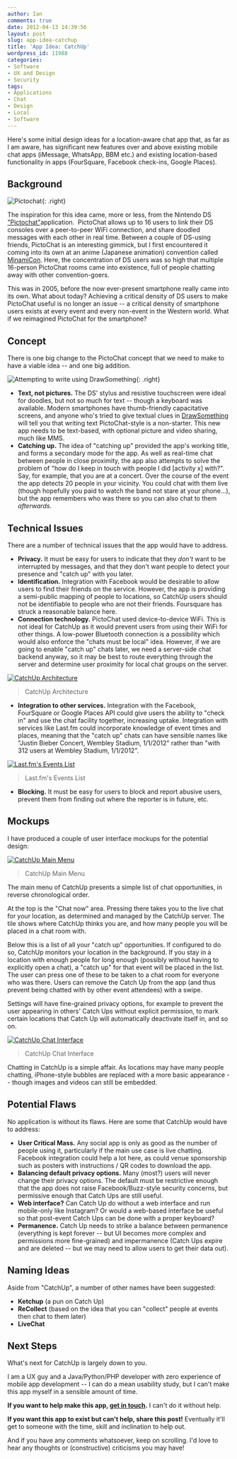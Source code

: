 ```yaml
---
author: Ian
comments: true
date: 2012-04-13 14:39:56
layout: post
slug: app-idea-catchup
title: 'App Idea: CatchUp'
wordpress_id: 11988
categories:
- Software
- UX and Design
- Security
tags:
- Applications
- Chat
- Design
- Local
- Software
---
```


Here's some initial design ideas for a location-aware chat app that, as far as I am aware, has significant new features over and above existing mobile chat apps (iMessage, WhatsApp, BBM etc.) and existing location-based functionality in apps (FourSquare, Facebook check-ins, Google Places).

## Background

![Pictochat](https://upload.wikimedia.org/wikipedia/en/0/03/Pictochat.png){: .right}

The inspiration for this idea came, more or less, from the Nintendo DS ["Pictochat"](https://en.wikipedia.org/wiki/PictoChat)application.  PictoChat allows up to 16 users to link their DS consoles over a peer-to-peer WiFi connection, and share doodled messages with each other in real time.  Between a couple of DS-using friends, PictoChat is an interesting gimmick, but I first encountered it coming into its own at an anime (Japanese animation) convention called [MinamiCon](http://www.minamicon.org.uk/).  Here, the concentration of DS users was so high that multiple 16-person PictoChat rooms came into existence, full of people chatting away with other convention-goers.

This was in 2005, before the now ever-present smartphone really came into its own.  What about today?  Achieving a critical density of DS users to make PictoChat useful is no longer an issue -- a critical density of smartphone users exists at every event and every non-event in the Western world.  What if we reimagined PictoChat for the smartphone?

## Concept

There is one big change to the PictoChat concept that we need to make to have a viable idea -- and one big addition.

![Attempting to write using DrawSomething](/blog/2012/04/IMG_8830.jpg){: .right}
	
  * **Text, not pictures.**  The DS' stylus and resistive touchscreen were ideal for doodles, but not so much for text -- though a keyboard was available.  Modern smartphones have thumb-friendly capacitative screens, and anyone who's tried to give textual clues in [DrawSomething](http://www.omgpop.com/drawsomething) will tell you that writing text PictoChat-style is a non-starter.  This new app needs to be text-based, with optional picture and video sharing, much like MMS.
  * **Catching up.**  The idea of "catching up" provided the app's working title, and forms a secondary mode for the app.  As well as real-time chat between people in close proximity, the app also attempts to solve the problem of "how do I keep in touch with people I did [activity x] with?".  Say, for example, that you are at a concert.  Over the course of the event the app detects 20 people in your vicinity.  You could chat with them live (though hopefully you paid to watch the band not stare at your phone...), but the app remembers who was there so you can also chat to them _afterwards_.

## Technical Issues

There are a number of technical issues that the app would have to address.

  * **Privacy.** It must be easy for users to indicate that they _don't_ want to be interrupted by messages, and that they don't want people to detect your presence and "catch up" with you later.
  * **Identification.** Integration with Facebook would be desirable to allow users to find their friends on the service.  However, the app is providing a semi-public mapping of people to locations, so CatchUp users should not be identifiable to people who are not their friends.  Foursquare has struck a reasonable balance here.
  * **Connection technology.** PictoChat used device-to-device WiFi. This is not ideal for CatchUp as it would prevent users from using their WiFi for other things.  A low-power Bluetooth connection is a possibility which would also enforce the "chats must be local" idea. However, if we are going to enable "catch up" chats later, we need a server-side chat backend anyway, so it may be best to route everything through the server and determine user proximity for local chat groups on the server.  

[![CatchUp Architecture](/blog/2012/04/CatchUp-Arch.png)](/blog/2012/04/CatchUp-Arch.png)

> CatchUp Architecture
	
  * **Integration to other services.** Integration with the Facebook, FourSquare or Google Places API could give users the ability to "check in" and use the chat facility together, increasing uptake.  Integration with services like Last.fm could incorporate knowledge of event times and places, meaning that the "catch up" chats can have sensible names like "Justin Bieber Concert, Wembley Stadium, 1/1/2012" rather than "with 312 users at Wembley Stadium, 1/1/2012".  

[![Last.fm's Events List](/blog/2012/04/lastfm-events.png)](/blog/2012/04/lastfm-events.png)

> Last.fm's Events List
	
  * **Blocking.** It must be easy for users to block and report abusive users, prevent them from finding out where the reporter is in future, etc.

## Mockups

I have produced a couple of user interface mockups for the potential design:

[![CatchUp Main Menu](/blog/2012/04/5.-CatchUp-2.png)](/blog/2012/04/5.-CatchUp-2.png)

> CatchUp Main Menu

The main menu of CatchUp presents a simple list of chat opportunities, in reverse chronological order.

At the top is the "Chat now" area.  Pressing there takes you to the live chat for your location, as determined and managed by the CatchUp server.  The tile shows where CatchUp thinks you are, and how many people you will be placed in a chat room with.

Below this is a list of all your "catch up" opportunities.  If configured to do so, CatchUp monitors your location in the background.  If you stay in a location with enough people for long enough (possibly without having to explicitly open a chat), a "catch up" for that event will be placed in the list.  The user can press one of these to be taken to a chat room for everyone who was there.  Users can remove the Catch Up from the app (and thus prevent being chatted with by other event attendees) with a swipe.

Settings will have fine-grained privacy options, for example to prevent the user appearing in others' Catch Ups without explicit permission, to mark certain locations that Catch Up will automatically deactivate itself in, and so on.

[![CatchUp Chat Interface](/blog/2012/04/4.-CatchUp-1.png)](/blog/2012/04/4.-CatchUp-1.png)

> CatchUp Chat Interface

Chatting in CatchUp is a simple affair.  As locations may have many people chatting, iPhone-style bubbles are replaced with a more basic appearance -- though images and videos can still be embedded.

## Potential Flaws

No application is without its flaws.  Here are some that CatchUp would have to address:
	
  * **User Critical Mass.** Any social app is only as good as the number of people using it, particularly if the main use case is live chatting.  Facebook integration could help a lot here, as could venue sponsorship such as posters with instructions / QR codes to download the app.
  * **Balancing default privacy options.** Many (most?) users will never change their privacy options. The default must be restrictive enough that the app does not raise Facebook/Buzz-style security concerns, but permissive enough that Catch Ups are still useful.
  * **Web interface?** Can Catch Up do without a web interface and run mobile-only like Instagram?  Or would a web-based interface be useful so that post-event Catch Ups can be done with a proper keyboard?
  * **Permanence.** Catch Up needs to strike a balance between permanence (everything is kept forever -- but UI becomes more complex and permissions more fine-grained) and impermanence (Catch Ups expire and are deleted -- but we may need to allow users to get their data out).

## Naming Ideas

Aside from "CatchUp", a number of other names have been suggested:
	
  * **Ketchup** (a pun on Catch Up)
  * **ReCollect** (based on the idea that you can "collect" people at events then chat to them later)
  * **LiveChat**

## Next Steps

What's next for CatchUp is largely down to you.

I am a UX guy and a Java/Python/PHP developer with zero experience of mobile app development -- I can do a mean usability study, but I can't make this app myself in a sensible amount of time.

**If you want to help make this app, [get in touch](mailto:ian@ianrenton.com).**  I can't do it without help.

**If you want this app to exist but can't help, share this post!**  Eventually it'll get to someone with the time, skill and inclination to help out.

And if you have any comments whatsoever, keep on scrolling.  I'd love to hear any thoughts or (constructive) criticisms you may have!

